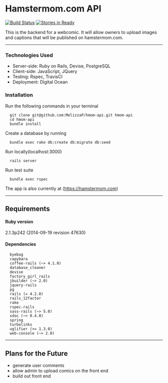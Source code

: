 Hamstermom.com API
==================

[![Build Status](https://travis-ci.org/MelizzaP/hmom-api.svg?branch=master)](https://travis-ci.org/MelizzaP/hmom-api)
[![Stories in Ready](https://badge.waffle.io/MelizzaP/hmom-api.png?label=ready&title=Ready)](https://waffle.io/MelizzaP/hmom-api)


This is the backend for a webcomic.  It will allow owners to upload images and captions that will be published on hamstermom.com.  

---

### Technologies Used
  * Server-side: Ruby on Rails, Devise, PostgreSQL
  * Client-side: JavaScript, JQuery
  * Testing: Rspec, TravisCI
  * Deployment: Digital Ocean

### Installation
Run the following commands in your terminal
```
  git clone git@github.com:MelizzaP/hmom-api.git hmom-api
  cd hmom-api
  bundle install
```
Create a database by running
```
  bundle exec rake db:create db:migrate db:seed
```
  
Run locally(localhost:3000)
```
  rails server
```
  
Run test suite
```
  bundle exec rspec
```
  
The app is also currently at (https://hamstermom.com)  
  
---
Requirements
------------

#### Ruby version
2.1.3p242 (2014-09-19 revision 47630)

#### Dependencies
```
  byebug
  capybara
  coffee-rails (~> 4.1.0)
  database_cleaner
  devise
  factory_girl_rails
  jbuilder (~> 2.0)
  jquery-rails
  pg
  rails (= 4.2.0)
  rails_12factor
  rake
  rspec-rails
  sass-rails (~> 5.0)
  sdoc (~> 0.4.0)
  spring
  turbolinks
  uglifier (>= 1.3.0)
  web-console (~> 2.0)
```  

---
Plans for the Future
--------------------
* generate user comments
* allow admin to upload comics on the front end
* build out front end